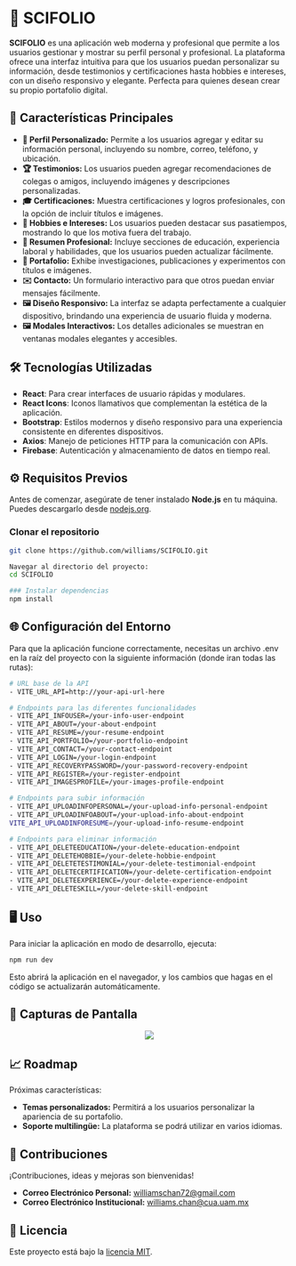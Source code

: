 # 🌟 SCIFOLIO

**SCIFOLIO** es una aplicación web moderna y profesional que permite a los usuarios gestionar y mostrar su perfil personal y profesional. La plataforma ofrece una interfaz intuitiva para que los usuarios puedan personalizar su información, desde testimonios y certificaciones hasta hobbies e intereses, con un diseño responsivo y elegante. Perfecta para quienes desean crear su propio portafolio digital.

## 🚀 Características Principales

- **👤 Perfil Personalizado:** Permite a los usuarios agregar y editar su información personal, incluyendo su nombre, correo, teléfono, y ubicación.
- **🏆 Testimonios:** Los usuarios pueden agregar recomendaciones de colegas o amigos, incluyendo imágenes y descripciones personalizadas.
- **🎓 Certificaciones:** Muestra certificaciones y logros profesionales, con la opción de incluir títulos e imágenes.
- **🌟 Hobbies e Intereses:** Los usuarios pueden destacar sus pasatiempos, mostrando lo que los motiva fuera del trabajo.
- **📑 Resumen Profesional:** Incluye secciones de educación, experiencia laboral y habilidades, que los usuarios pueden actualizar fácilmente.
- **📁 Portafolio:** Exhibe investigaciones, publicaciones y experimentos con títulos e imágenes.
- **✉️ Contacto:** Un formulario interactivo para que otros puedan enviar mensajes fácilmente.
- **🖼️ Diseño Responsivo:** La interfaz se adapta perfectamente a cualquier dispositivo, brindando una experiencia de usuario fluida y moderna.
- **🖼️ Modales Interactivos:** Los detalles adicionales se muestran en ventanas modales elegantes y accesibles.

## 🛠️ Tecnologías Utilizadas

- **React**: Para crear interfaces de usuario rápidas y modulares.
- **React Icons**: Iconos llamativos que complementan la estética de la aplicación.
- **Bootstrap**: Estilos modernos y diseño responsivo para una experiencia consistente en diferentes dispositivos.
- **Axios**: Manejo de peticiones HTTP para la comunicación con APIs.
- **Firebase**: Autenticación y almacenamiento de datos en tiempo real.

## ⚙️ Requisitos Previos

Antes de comenzar, asegúrate de tener instalado **Node.js** en tu máquina. Puedes descargarlo desde [nodejs.org](https://nodejs.org/).

### Clonar el repositorio

```bash
git clone https://github.com/williams/SCIFOLIO.git

Navegar al directorio del proyecto:
cd SCIFOLIO

### Instalar dependencias
npm install
```

## 🌐 Configuración del Entorno
Para que la aplicación funcione correctamente, necesitas un archivo .env en la raíz del proyecto con la siguiente información (donde iran todas las rutas):
```bash
# URL base de la API
- VITE_URL_API=http://your-api-url-here

# Endpoints para las diferentes funcionalidades
- VITE_API_INFOUSER=/your-info-user-endpoint
- VITE_API_ABOUT=/your-about-endpoint
- VITE_API_RESUME=/your-resume-endpoint
- VITE_API_PORTFOLIO=/your-portfolio-endpoint
- VITE_API_CONTACT=/your-contact-endpoint
- VITE_API_LOGIN=/your-login-endpoint
- VITE_API_RECOVERYPASSWORD=/your-password-recovery-endpoint
- VITE_API_REGISTER=/your-register-endpoint
- VITE_API_IMAGESPROFILE=/your-images-profile-endpoint

# Endpoints para subir información
- VITE_API_UPLOADINFOPERSONAL=/your-upload-info-personal-endpoint
- VITE_API_UPLOADINFOABOUT=/your-upload-info-about-endpoint
VITE_API_UPLOADINFORESUME=/your-upload-info-resume-endpoint

# Endpoints para eliminar información
- VITE_API_DELETEEDUCATION=/your-delete-education-endpoint
- VITE_API_DELETEHOBBIE=/your-delete-hobbie-endpoint
- VITE_API_DELETETESTIMONIAL=/your-delete-testimonial-endpoint
- VITE_API_DELETECERTIFICATION=/your-delete-certification-endpoint
- VITE_API_DELETEEXPERIENCE=/your-delete-experience-endpoint
- VITE_API_DELETESKILL=/your-delete-skill-endpoint
```

## 🖥️ Uso
Para iniciar la aplicación en modo de desarrollo, ejecuta:
```bash
npm run dev
```
Esto abrirá la aplicación en el navegador, y los cambios que hagas en el código se actualizarán automáticamente.

## 📸 Capturas de Pantalla
<p align="center">
  <img src="https://github.com/williams123000/SCIFOLIO/tree/main/src/assets/images">
</p>

## 📈 Roadmap
Próximas características:
- **Temas personalizados:** Permitirá a los usuarios personalizar la apariencia de su portafolio.
- **Soporte multilingüe:** La plataforma se podrá utilizar en varios idiomas.

## 🤝 Contribuciones
¡Contribuciones, ideas y mejoras son bienvenidas!
- **Correo Electrónico Personal:** [williamschan72@gmail.com](mailto:williamschan72@gmail.com)
- **Correo Electrónico Institucional:** [williams.chan@cua.uam.mx](mailto:williams.chan@cua.uam.mx)

## 📄 Licencia
Este proyecto está bajo la [licencia MIT](./LICENSE).

